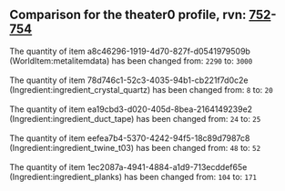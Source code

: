 ## Comparison for the theater0 profile, rvn: [752](https://github.com/PRO100KatYT/FortniteProfileRevisions/tree/main/profiles/theater0/752%20theater0.json)-[754](https://github.com/PRO100KatYT/FortniteProfileRevisions/tree/main/profiles/theater0/754%20theater0.json)

The quantity of item a8c46296-1919-4d70-827f-d0541979509b (WorldItem:metalitemdata) has been changed from: `2290` to: `3000`
<br><br>
The quantity of item 78d746c1-52c3-4035-94b1-cb221f7d0c2e (Ingredient:ingredient_crystal_quartz) has been changed from: `8` to: `20`
<br><br>
The quantity of item ea19cbd3-d020-405d-8bea-2164149239e2 (Ingredient:ingredient_duct_tape) has been changed from: `24` to: `25`
<br><br>
The quantity of item eefea7b4-5370-4242-94f5-18c89d7987c8 (Ingredient:ingredient_twine_t03) has been changed from: `48` to: `52`
<br><br>
The quantity of item 1ec2087a-4941-4884-a1d9-713ecddef65e (Ingredient:ingredient_planks) has been changed from: `104` to: `171`
<br><br>
